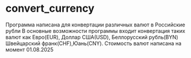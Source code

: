 # convert_currency
Программа написана для конвертации различных валют в Российские рубли
В основные возможности программы входит конвертация таких валют как Евро(EUR), Доллар США(USD), Беллорусский рубль(BYN)
Швейцарский франк(CHF),Юань(CNY).
Стоимость валют написана на момент 01.08.2025

